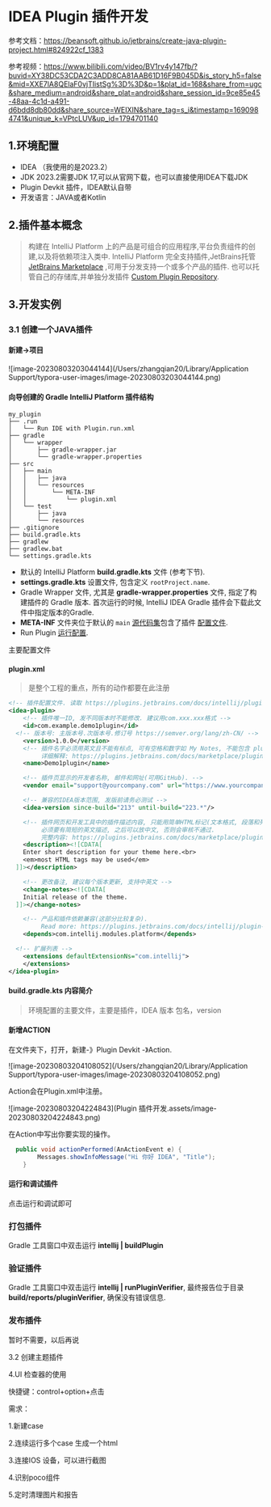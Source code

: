 # IDEA Plugin 插件开发

参考文档：https://beansoft.github.io/jetbrains/create-java-plugin-project.html#824922cf_1383

参考视频：https://www.bilibili.com/video/BV1rv4y147fb/?buvid=XY38DC53CDA2C3ADD8CA81AAB61D16F9B045D&is_story_h5=false&mid=XXE7lA8QElaF0vjTIistSg%3D%3D&p=1&plat_id=168&share_from=ugc&share_medium=android&share_plat=android&share_session_id=9ce85e45-48aa-4c1d-a491-d6bdd8db80dd&share_source=WEIXIN&share_tag=s_i&timestamp=1690984741&unique_k=VPtcLUV&up_id=1794701140

## 1.环境配置

* IDEA  （我使用的是2023.2）
* JDK 2023.2需要JDK 17,可以从官网下载，也可以直接使用IDEA下载JDK 
* Plugin Devkit 插件，IDEA默认自带
* 开发语言：JAVA或者Kotlin

## 2.插件基本概念

> 构建在 IntelliJ Platform 上的产品是可组合的应用程序,平台负责组件的创建,以及将依赖项注入类中. IntelliJ Platform 完全支持插件,JetBrains托管 [JetBrains Marketplace](https://plugins.jetbrains.com/) ,可用于分发支持一个或多个产品的插件. 也可以托管自己的存储库,并单独分发插件 [Custom Plugin Repository](https://beansoft.github.io/jetbrains/custom-plugin-repository.html).

## 3.开发实例

### 3.1 创建一个JAVA插件

#### 新建->项目

![image-20230803203044144](/Users/zhangqian20/Library/Application Support/typora-user-images/image-20230803203044144.png)

#### 向导创建的 Gradle IntelliJ Platform 插件结构﻿

```plaintext
my_plugin
├── .run
│   └── Run IDE with Plugin.run.xml
├── gradle
│   └── wrapper
│       ├── gradle-wrapper.jar
│       └── gradle-wrapper.properties
├── src
│   ├── main
│   │   ├── java
│   │   └── resources
│   │       └── META-INF
│   │           └── plugin.xml
│   └── test
│       ├── java
│       └── resources
├── .gitignore
├── build.gradle.kts
├── gradlew
├── gradlew.bat
└── settings.gradle.kts
```

- 默认的 IntelliJ Platform **build.gradle.kts** 文件 (参考下节).
- **settings.gradle.kts** 设置文件, 包含定义 `rootProject.name`.
- Gradle Wrapper 文件, 尤其是 **gradle-wrapper.properties** 文件, 指定了构建插件的 Gradle 版本. 首次运行的时候, IntelliJ IDEA Gradle 插件会下载此文件中指定版本的Gradle.
- **META-INF** 文件夹位于默认的 `main` [源代码集](https://docs.gradle.org/current/userguide/java_plugin.html#sec:java_project_layout)包含了插件 [配置文件](https://beansoft.github.io/jetbrains/plugin-configuration-file.html).
- Run Plugin [运行配置](https://www.jetbrains.com/help/idea/run-debug-configuration.html).

主要配置文件

#### plugin.xml

> 是整个工程的重点，所有的动作都要在此注册

```xml
<!-- 插件配置文件. 读取 https://plugins.jetbrains.com/docs/intellij/plugin-configuration-file.html -->
<idea-plugin>
    <!-- 插件唯一ID, 发不同版本时不能修改. 建议用com.xxx.xxx格式 -->
    <id>com.example.demo1plugin</id>
  <!-- 版本号: 主版本号.次版本号.修订号 https://semver.org/lang/zh-CN/ -->
    <version>1.0.0</version>
    <!-- 插件名字必须用英文且不能有标点, 可有空格和数字如 My Notes, 不能包含 plugin 字样.
         详细解释: https://plugins.jetbrains.com/docs/marketplace/plugin-overview-page.html#plugin-name -->
    <name>Demo1plugin</name>

    <!-- 插件页显示的开发者名称, 邮件和网址(可用GitHub). -->
    <vendor email="support@yourcompany.com" url="https://www.yourcompany.com">YourCompany</vendor>

    <!-- 兼容的IDEA版本范围, 发版前请务必测试 -->
    <idea-version since-build="213" until-build="223.*"/>

    <!-- 插件网页和开发工具中的插件描述内容, 只能用简单HTML标记(文本格式, 段落和列表), 不支持CSS和JS, 不支持iframe.
         必须要有简短的英文描述, 之后可以放中文, 否则会审核不通过.
         完整内容: https://plugins.jetbrains.com/docs/marketplace/plugin-overview-page.html#plugin-description -->
    <description><![CDATA[
    Enter short description for your theme here.<br>
    <em>most HTML tags may be used</em>
  ]]></description>

    <!-- 更改备注, 建议每个版本更新, 支持中英文 -->
    <change-notes><![CDATA[
    Initial release of the theme.
  ]]></change-notes>

    <!-- 产品和插件依赖兼容(这部分比较复杂).
         Read more: https://plugins.jetbrains.com/docs/intellij/plugin-compatibility.html -->
    <depends>com.intellij.modules.platform</depends>

  <!-- 扩展列表 -->
    <extensions defaultExtensionNs="com.intellij">
    </extensions>
</idea-plugin>
```

#### build.gradle.kts 内容简介﻿

> 环境配置的主要文件，主要是插件，IDEA 版本 包名，version

#### 新增ACTION

在文件夹下，打开，新建-》Plugin Devkit -》Action.

![image-20230803204108052](/Users/zhangqian20/Library/Application Support/typora-user-images/image-20230803204108052.png)

Action会在Plugin.xml中注册。

![image-20230803204224843](Plugin 插件开发.assets/image-20230803204224843.png)

在Action中写出你要实现的操作。

```java
  public void actionPerformed(AnActionEvent e) {
        Messages.showInfoMessage("Hi 你好 IDEA", "Title");
    }
```

#### 运行和调试插件

点击运行和调试即可

### 打包插件

Gradle 工具窗口中双击运行 **intellij | buildPlugin**

### 验证插件

Gradle 工具窗口中双击运行 **intellij | runPluginVerifier**, 最终报告位于目录 **build/reports/pluginVerifier**, 确保没有错误信息.

### 发布插件

暂时不需要，以后再说

3.2 创建主题插件

4.UI 检查器的使用

快捷键：control+option+点击

需求：

1.新建case

2.连续运行多个case 生成一个html

3.连接IOS 设备，可以进行截图

4.识别poco组件

5.定时清理图片和报告
